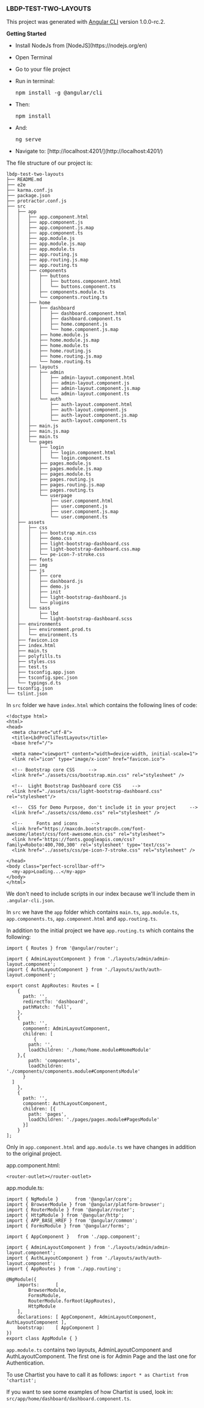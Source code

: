 ### LBDP-TEST-TWO-LAYOUTS

This project was generated with [Angular CLI](https://github.com/angular/angular-cli) version 1.0.0-rc.2.

**Getting Started**
<ul>
    <li><p>Install NodeJs from  [NodeJS](https://nodejs.org/en)</p></li>
    <li><p>Open Terminal</p></li>
    <li><p>Go to your file project</p></li>
    <li><p>Run in terminal:<pre>npm install -g @angular/cli</pre></p></li>
    <li><p>Then:<pre>npm install</pre></p></li>
    <li><p>And: <pre>ng serve</pre></p></li>
    <li><p>Navigate to: [http://localhost:4201/](http://localhost:4201/)
</ul>

The file structure of our project is:

```
lbdp-test-two-layouts
├── README.md
├── e2e
├── karma.conf.js
├── package.json
├── protractor.conf.js
├── src
│   ├── app
│   │   ├── app.component.html
│   │   ├── app.component.js
│   │   ├── app.component.js.map
│   │   ├── app.component.ts
│   │   ├── app.module.js
│   │   ├── app.module.js.map
│   │   ├── app.module.ts
│   │   ├── app.routing.js
│   │   ├── app.routing.js.map
│   │   ├── app.routing.ts
│   │   ├── components
│   │   │   ├── buttons
│   │   │   │   ├── buttons.component.html
│   │   │   │   └── buttons.component.ts
│   │   │   ├── components.module.ts
│   │   │   └── components.routing.ts
│   │   ├── home
│   │   │   ├── dashboard
│   │   │   │   ├── dashboard.component.html
│   │   │   │   ├── dashboard.component.ts
│   │   │   │   ├── home.component.js
│   │   │   │   └── home.component.js.map
│   │   │   ├── home.module.js
│   │   │   ├── home.module.js.map
│   │   │   ├── home.module.ts
│   │   │   ├── home.routing.js
│   │   │   ├── home.routing.js.map
│   │   │   └── home.routing.ts
│   │   ├── layouts
│   │   │   ├── admin
│   │   │   │   ├── admin-layout.component.html
│   │   │   │   ├── admin-layout.component.js
│   │   │   │   ├── admin-layout.component.js.map
│   │   │   │   └── admin-layout.component.ts
│   │   │   └── auth
│   │   │       ├── auth-layout.component.html
│   │   │       ├── auth-layout.component.js
│   │   │       ├── auth-layout.component.js.map
│   │   │       └── auth-layout.component.ts
│   │   ├── main.js
│   │   ├── main.js.map
│   │   ├── main.ts
│   │   └── pages
│   │       ├── login
│   │       │   ├── login.component.html
│   │       │   └── login.component.ts
│   │       ├── pages.module.js
│   │       ├── pages.module.js.map
│   │       ├── pages.module.ts
│   │       ├── pages.routing.js
│   │       ├── pages.routing.js.map
│   │       ├── pages.routing.ts
│   │       └── userpage
│   │           ├── user.component.html
│   │           ├── user.component.js
│   │           ├── user.component.js.map
│   │           └── user.component.ts
│   ├── assets
│   │   ├── css
│   │   │   ├── bootstrap.min.css
│   │   │   ├── demo.css
│   │   │   ├── light-bootstrap-dashboard.css
│   │   │   ├── light-bootstrap-dashboard.css.map
│   │   │   └── pe-icon-7-stroke.css
│   │   ├── fonts
│   │   ├── img
│   │   ├── js
│   │   │   ├── core
│   │   │   ├── dashboard.js
│   │   │   ├── demo.js
│   │   │   ├── init
│   │   │   ├── light-bootstrap-dashboard.js
│   │   │   └── plugins
│   │   └── sass
│   │       ├── lbd
│   │       └── light-bootstrap-dashboard.scss
│   ├── environments
│   │   ├── environment.prod.ts
│   │   └── environment.ts
│   ├── favicon.ico
│   ├── index.html
│   ├── main.ts
│   ├── polyfills.ts
│   ├── styles.css
│   ├── test.ts
│   ├── tsconfig.app.json
│   ├── tsconfig.spec.json
│   └── typings.d.ts
├── tsconfig.json
└── tslint.json

```

In `src` folder we have `index.html` which contains the following lines of code:
```
<!doctype html>
<html>
<head>
  <meta charset="utf-8">
  <title>LbdProCliTestLayouts</title>
  <base href="/">

  <meta name="viewport" content="width=device-width, initial-scale=1">
  <link rel="icon" type="image/x-icon" href="favicon.ico">

  <!-- Bootstrap core CSS     -->
  <link href="./assets/css/bootstrap.min.css" rel="stylesheet" />

  <!--  Light Bootstrap Dashboard core CSS    -->
  <link href="./assets/css/light-bootstrap-dashboard.css" rel="stylesheet"/>

  <!--  CSS for Demo Purpose, don't include it in your project     -->
  <link href="./assets/css/demo.css" rel="stylesheet" />

  <!--     Fonts and icons     -->
  <link href="https://maxcdn.bootstrapcdn.com/font-awesome/latest/css/font-awesome.min.css" rel="stylesheet">
  <link href='https://fonts.googleapis.com/css?family=Roboto:400,700,300' rel='stylesheet' type='text/css'>
  <link href="../assets/css/pe-icon-7-stroke.css" rel="stylesheet" />

</head>
<body class="perfect-scrollbar-off">
  <my-app>Loading...</my-app>
</body>
</html>

```
We don't need to include scripts in our index because we'll include them in `.angular-cli.json`.

In `src` we have the `app` folder which contains `main.ts`, `app.module.ts`, `app.components.ts`, `app.component.html` and `app.routing.ts`.

In addition to the initial project we have `app.routing.ts` which contains the following:
```
import { Routes } from '@angular/router';

import { AdminLayoutComponent } from './layouts/admin/admin-layout.component';
import { AuthLayoutComponent } from './layouts/auth/auth-layout.component';

export const AppRoutes: Routes = [
    {
      path: '',
      redirectTo: 'dashboard',
      pathMatch: 'full',
    },
    {
      path: '',
      component: AdminLayoutComponent,
      children: [
          {
        path: '',
        loadChildren: './home/home.module#HomeModule'
    },{
        path: 'components',
        loadChildren: './components/components.module#ComponentsModule'
      }
  ]
    },
    {
      path: '',
      component: AuthLayoutComponent,
      children: [{
        path: 'pages',
        loadChildren: './pages/pages.module#PagesModule'
      }]
    }
];

```

Only in `app.component.html` and `app.module.ts` we have changes in addition to the original project.

app.component.html:
```
<router-outlet></router-outlet>
```

app.module.ts:
```
import { NgModule }      from '@angular/core';
import { BrowserModule } from '@angular/platform-browser';
import { RouterModule } from '@angular/router';
import { HttpModule } from '@angular/http';
import { APP_BASE_HREF } from '@angular/common';
import { FormsModule } from '@angular/forms';

import { AppComponent }   from './app.component';

import { AdminLayoutComponent } from './layouts/admin/admin-layout.component';
import { AuthLayoutComponent } from './layouts/auth/auth-layout.component';
import { AppRoutes } from './app.routing';

@NgModule({
    imports:      [
        BrowserModule,
        FormsModule,
        RouterModule.forRoot(AppRoutes),
        HttpModule
    ],
    declarations: [ AppComponent, AdminLayoutComponent, AuthLayoutComponent ],
    bootstrap:    [ AppComponent ]
})
export class AppModule { }

```


`app.module.ts` contains two layouts,  AdminLayoutComponent and AuthLayoutComponent. The first one is for Admin Page and the last one for Authentication.



To use Chartist you have to call it as follows: `import * as Chartist from 'chartist';
`

If you want to see some examples of how Chartist is used, look in: `src/app/home/dashboard/dashboard.component.ts`.
